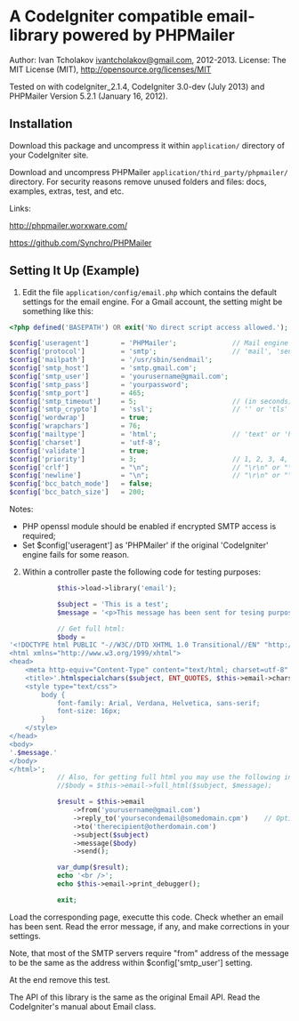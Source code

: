 A CodeIgniter compatible email-library powered by PHPMailer
===========================================================

Author: Ivan Tcholakov <ivantcholakov@gmail.com>, 2012-2013.
License: The MIT License (MIT), http://opensource.org/licenses/MIT

Tested on with codeIgniter_2.1.4, CodeIgniter 3.0-dev (July 2013) and PHPMailer Version 5.2.1 (January 16, 2012).

Installation
------------

Download this package and uncompress it within `application/` directory of your CodeIgniter site.


Download and uncompress PHPMailer `application/third_party/phpmailer/` directory. For security reasons remove unused folders and files: docs, examples, extras, test, and etc.

Links:

http://phpmailer.worxware.com/

https://github.com/Synchro/PHPMailer

Setting It Up (Example)
-----------------------

1. Edit the file `application/config/email.php` which contains the default settings for the email engine. For a Gmail account, the setting might be something like this:

```php
<?php defined('BASEPATH') OR exit('No direct script access allowed.');

$config['useragent']        = 'PHPMailer';              // Mail engine switcher: 'CodeIgniter' or 'PHPMailer'
$config['protocol']         = 'smtp';                   // 'mail', 'sendmail', or 'smtp'
$config['mailpath']         = '/usr/sbin/sendmail';
$config['smtp_host']        = 'smtp.gmail.com';
$config['smtp_user']        = 'yourusername@gmail.com';
$config['smtp_pass']        = 'yourpassword';
$config['smtp_port']        = 465;
$config['smtp_timeout']     = 5;                        // (in seconds)
$config['smtp_crypto']      = 'ssl';                    // '' or 'tls' or 'ssl'
$config['wordwrap']         = true;
$config['wrapchars']        = 76;
$config['mailtype']         = 'html';                   // 'text' or 'html'
$config['charset']          = 'utf-8';
$config['validate']         = true;
$config['priority']         = 3;                        // 1, 2, 3, 4, 5
$config['crlf']             = "\n";                     // "\r\n" or "\n" or "\r"
$config['newline']          = "\n";                     // "\r\n" or "\n" or "\r"
$config['bcc_batch_mode']   = false;
$config['bcc_batch_size']   = 200;
```

Notes:
- PHP openssl module should be enabled if encrypted SMTP access is required;
- Set $config['useragent'] as 'PHPMailer' if the original 'CodeIgniter' engine fails for some reason.

2. Within a controller paste the following code for testing purposes:

```php
            $this->load->library('email');

            $subject = 'This is a test';
            $message = '<p>This message has been sent for tesing purposes.</p>';

            // Get full html:
            $body =
'<!DOCTYPE html PUBLIC "-//W3C//DTD XHTML 1.0 Transitional//EN" "http://www.w3.org/TR/xhtml1/DTD/xhtml1-transitional.dtd">
<html xmlns="http://www.w3.org/1999/xhtml">
<head>
    <meta http-equiv="Content-Type" content="text/html; charset=utf-8" />
    <title>'.htmlspecialchars($subject, ENT_QUOTES, $this->email->charset).'</title>
    <style type="text/css">
        body {
            font-family: Arial, Verdana, Helvetica, sans-serif;
            font-size: 16px;
        }
    </style>
</head>
<body>
'.$message.'
</body>
</html>';
            // Also, for getting full html you may use the following internal method:
            //$body = $this->email->full_html($subject, $message);

            $result = $this->email
                ->from('yourusername@gmail.com')
                ->reply_to('yoursecondemail@somedomain.cpm')    // Optional, an account where a human being reads.
                ->to('therecipient@otherdomain.com')
                ->subject($subject)
                ->message($body)
                ->send();

            var_dump($result);
            echo '<br />';
            echo $this->email->print_debugger();

            exit;
```

Load the corresponding page, executte this code. Check whether an email has been sent. Read the error message, if any, and make corrections in your settings.

Note, that most of the SMTP servers require "from" address of the message to be the same as the address within $config['smtp_user'] setting.

At the end remove this test.

The API of this library is the same as the original Email API. Read the CodeIgniter's manual about Email class.
